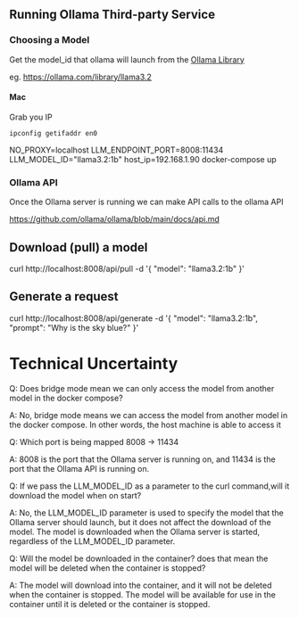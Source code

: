 ## Running Ollama Third-party Service

### Choosing a Model

Get the model_id  that ollama will launch from the [Ollama Library](https://ollama.com/library)

eg. https://ollama.com/library/llama3.2

#### Mac

Grab you IP
```
ipconfig getifaddr en0
```


NO_PROXY=localhost LLM_ENDPOINT_PORT=8008:11434 LLM_MODEL_ID="llama3.2:1b" 
host_ip=192.168.1.90 docker-compose up

### Ollama API 

Once the Ollama server is running we can make API calls to the ollama API 

https://github.com/ollama/ollama/blob/main/docs/api.md

## Download (pull) a model

curl http://localhost:8008/api/pull -d '{
  "model": "llama3.2:1b"
}'


## Generate a request

curl http://localhost:8008/api/generate -d '{
  "model": "llama3.2:1b",
  "prompt": "Why is the sky blue?"
}'

# Technical Uncertainty 

Q: Does bridge mode mean we can only access the model from another model in the docker compose? 

A: No, bridge mode means we can access the model from another model in the docker compose. In other words, the host machine is able to access it 

Q: Which port is being mapped 8008 -> 11434

A: 8008 is the port that the Ollama server is running on, and 11434 is the port that the Ollama API is running on.

Q: If we pass the LLM_MODEL_ID as a parameter to the curl command,will it download the model when on start?

A: No, the LLM_MODEL_ID parameter is used to specify the model that the Ollama server should launch, but it does not affect the download of the model. The model is downloaded when the Ollama server is started, regardless of the LLM_MODEL_ID parameter.

Q: Will the model be downloaded in the container? does that mean the model will be deleted when the container is stopped?

A: The model will download into the container, and it will not be deleted when the container is stopped. The model will be available for use in the container until it is deleted or the container is stopped. 